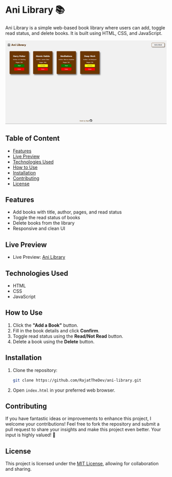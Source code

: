 # Ani Library 📚  

Ani Library is a simple web-based book library where users can add, toggle read status, and delete books. It is built using HTML, CSS, and JavaScript.

![Ani Library Screenshot](/images/Screenshot.jpg)

## Table of Content

- [Features](#features)
- [Live Preview](#live-preview)
- [Technologies Used](#technologies-used)
- [How to Use](#how-to-use)
- [Installation](#getting-started)
- [Contributing](#contributing)
- [License](#license)

## Features  

- Add books with title, author, pages, and read status
- Toggle the read status of books
- Delete books from the library
- Responsive and clean UI

## Live Preview

- Live Preview: [Ani Library](https://rajatthedev.github.io/Ani-Library/)

## Technologies Used  

- HTML  
- CSS  
- JavaScript  

## How to Use  

1. Click the **"Add a Book"** button.  
2. Fill in the book details and click **Confirm**.  
3. Toggle read status using the **Read/Not Read** button.  
4. Delete a book using the **Delete** button. 

## Installation 

1. Clone the repository:  
   ```sh
   git clone https://github.com/RajatTheDev/ani-library.git
   ```
2. Open ```index.html``` in your preferred web browser.

## Contributing

If you have fantastic ideas or improvements to enhance this project, I welcome your contributions! Feel free to fork the repository and submit a pull request to share your insights and make this project even better. Your input is highly valued! 🚀

## License

This project is licensed under the [MIT License](/LICENSE), allowing for collaboration and sharing.